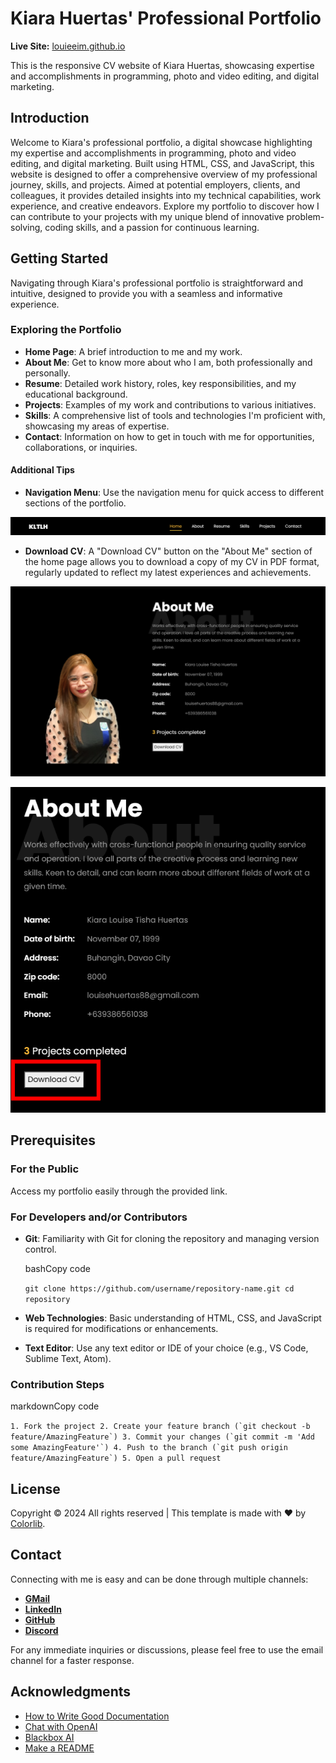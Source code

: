 Kiara Huertas' Professional Portfolio
=====================================

**Live Site:** [louieeim.github.io](https://louieeim.github.io/)

This is the responsive CV website of Kiara Huertas, showcasing expertise and accomplishments in programming, photo and video editing, and digital marketing.

Introduction
------------

Welcome to Kiara's professional portfolio, a digital showcase highlighting my expertise and accomplishments in programming, photo and video editing, and digital marketing. Built using HTML, CSS, and JavaScript, this website is designed to offer a comprehensive overview of my professional journey, skills, and projects. Aimed at potential employers, clients, and colleagues, it provides detailed insights into my technical capabilities, work experience, and creative endeavors. Explore my portfolio to discover how I can contribute to your projects with my unique blend of innovative problem-solving, coding skills, and a passion for continuous learning.

Getting Started
---------------

Navigating through Kiara's professional portfolio is straightforward and intuitive, designed to provide you with a seamless and informative experience.

### Exploring the Portfolio

*   **Home Page**: A brief introduction to me and my work.
*   **About Me**: Get to know more about who I am, both professionally and personally.
*   **Resume**: Detailed work history, roles, key responsibilities, and my educational background.
*   **Projects**: Examples of my work and contributions to various initiatives.
*   **Skills**: A comprehensive list of tools and technologies I'm proficient with, showcasing my areas of expertise.
*   **Contact**: Information on how to get in touch with me for opportunities, collaborations, or inquiries.

#### Additional Tips

*   **Navigation Menu**: Use the navigation menu for quick access to different sections of the portfolio.

  ![Kiara's Portfolio](./images/navbar.png "navbar")

*   **Download CV**: A "Download CV" button on the "About Me" section of the home page allows you to download a copy of my CV in PDF format, regularly updated to reflect my latest experiences and achievements.

  ![Kiara's Portfolio](./images/download1.png "navbar")
    
  ![Kiara's Portfolio](./images/download2.png "navbar")

Prerequisites
-------------

### For the Public

Access my portfolio easily through the provided link.

### For Developers and/or Contributors

*   **Git**: Familiarity with Git for cloning the repository and managing version control.
    
    bashCopy code
    
    `git clone https://github.com/username/repository-name.git cd repository`
    
*   **Web Technologies**: Basic understanding of HTML, CSS, and JavaScript is required for modifications or enhancements.
*   **Text Editor**: Use any text editor or IDE of your choice (e.g., VS Code, Sublime Text, Atom).

### Contribution Steps

markdownCopy code

``1. Fork the project 2. Create your feature branch (`git checkout -b feature/AmazingFeature`) 3. Commit your changes (`git commit -m 'Add some AmazingFeature'`) 4. Push to the branch (`git push origin feature/AmazingFeature`) 5. Open a pull request``

License
-------

Copyright © 2024 All rights reserved | This template is made with ♥ by [Colorlib](https://colorlib.com).

Contact
-------

Connecting with me is easy and can be done through multiple channels:

*   [**GMail**](louisehuertas88@gmail.com)
*   [**LinkedIn**](https://www.linkedin.com/in/kiarahuertas28/)
*   [**GitHub**](https://l.facebook.com/l.php?u=https%3A%2F%2Flouieeim.github.io%2F%3Ffbclid%3DIwAR35W8w8D3O7bs-oAIIlJbW7Mqgx3UYhNF04HUFloT4LsjZ-VPUL8uPvg5I_aem_AR9wbmERU-q0DRN6BviLvFsaC1LGzoP9rU3DvjxDDZzuTMvk7lUcTMUY2VyVEMKrH4E3MGIaLyfbtjGHAdRv4PeK&h=AT1m5wg64eMiqU8BAA9hAQit1AIyc3lTMd7Bde4amOUkitu7PYUv2y4jtfzF4ZTQdgUBuxXvLtjvqAC3SDAEsDzjjTSNmyQSTOQUEexxkenXyfcHRxOglEHrEmP3GXBKo1N9UQ)
*   [**Discord**](https://l.facebook.com/l.php?u=http%3A%2F%2Fdiscordapp.com%2Fusers%2F301734829555449856%3Ffbclid%3DIwAR0o8lE3r7dIgE3M2KPFxS8av-10fb7nq-moZqHMyuS5HXqz4hIQZUoxPFs_aem_AR9io3xko-_07Pv-aVfN94b8yiZ9CWDYbHQrGzr6NGkdXa1A6Be2TNJNw0-TU4s3IJeyK7nqVF1DPDT0lqV23Ikl&h=AT1m5wg64eMiqU8BAA9hAQit1AIyc3lTMd7Bde4amOUkitu7PYUv2y4jtfzF4ZTQdgUBuxXvLtjvqAC3SDAEsDzjjTSNmyQSTOQUEexxkenXyfcHRxOglEHrEmP3GXBKo1N9UQ)

For any immediate inquiries or discussions, please feel free to use the email channel for a faster response.

Acknowledgments
---------------

*   [How to Write Good Documentation](https://guides.lib.berkeley.edu/how-to-write-good-documentation)
*   [Chat with OpenAI](https://chat.openai.com/)
*   [Blackbox AI](https://www.blackbox.ai/)
*   [Make a README](https://www.makeareadme.com/)
